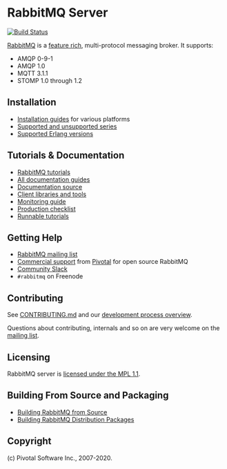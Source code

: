 # RabbitMQ Server

[![Build Status](https://travis-ci.org/rabbitmq/rabbitmq-server.svg?branch=v3.8.x)](https://travis-ci.org/rabbitmq/rabbitmq-server)

[RabbitMQ](https://rabbitmq.com) is a [feature rich](https://rabbitmq.com/documentation.html), multi-protocol messaging broker. It supports:

 * AMQP 0-9-1
 * AMQP 1.0
 * MQTT 3.1.1
 * STOMP 1.0 through 1.2


## Installation

 * [Installation guides](https://rabbitmq.com/download.html) for various platforms
 * [Supported and unsupported series](https://www.rabbitmq.com/versions.html)
 * [Supported Erlang versions](https://www.rabbitmq.com/which-erlang.html)

## Tutorials & Documentation

 * [RabbitMQ tutorials](https://rabbitmq.com/getstarted.html)
 * [All documentation guides](https://rabbitmq.com/documentation.html)
 * [Documentation source](https://github.com/rabbitmq/rabbitmq-website/)
 * [Client libraries and tools](https://rabbitmq.com/devtools.html)
 * [Monitoring guide](https://rabbitmq.com/monitoring.html)
 * [Production checklist](https://rabbitmq.com/production-checklist.html)
 * [Runnable tutorials](https://github.com/rabbitmq/rabbitmq-tutorials/)


## Getting Help

 * [RabbitMQ mailing list](https://groups.google.com/forum/#!forum/rabbitmq-users)
 * [Commercial support](https://rabbitmq.com/services.html) from [Pivotal](https://pivotal.io) for open source RabbitMQ
 * [Community Slack](https://rabbitmq-slack.herokuapp.com/)
 * `#rabbitmq` on Freenode


## Contributing

See [CONTRIBUTING.md](./CONTRIBUTING.md) and our [development process overview](https://rabbitmq.com/github.html).

Questions about contributing, internals and so on are very welcome on the [mailing list](https://groups.google.com/forum/#!forum/rabbitmq-users).


## Licensing

RabbitMQ server is [licensed under the MPL 1.1](LICENSE-MPL-RabbitMQ).


## Building From Source and Packaging

 * [Building RabbitMQ from Source](https://rabbitmq.com/build-server.html)
 * [Building RabbitMQ Distribution Packages](https://rabbitmq.com/build-server.html)


## Copyright

(c) Pivotal Software Inc., 2007-2020.
